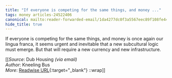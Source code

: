 ```yaml
---
title: "If everyone is competing for the same things, and money ..."
tags: money articles-24522406
canonical: mailto:reader-forwarded-email/1da4277dc0f3a5567eec89f108fe44f7
hide_title: true
---
```


If everyone is competing for the same things, and money is once again our lingua franca, it seems urgent and inevitable that a new subcultural logic must emerge. But that will require a new currency and new infrastructure.


[[_Source_: Dub Housing _(via email)_<br>
_Author_: Kneeling Bus<br>
_More_: [Readwise URL](https://readwise.io/open/478324960){:target="_blank"}
::wrap]]